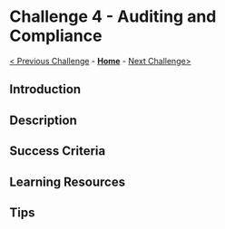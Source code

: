 # Challenge 4 - Auditing and Compliance

[< Previous Challenge](../Challenge02/Challenge03.md) - **[Home](../../../README.md)** - [Next Challenge>](../Challenge05/Challenge05.md)

## Introduction 


## Description


## Success Criteria


## Learning Resources


## Tips



